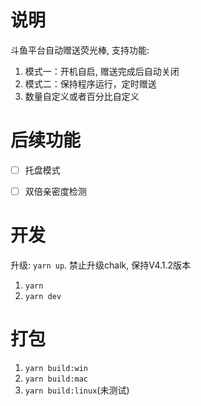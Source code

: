 # 说明

斗鱼平台自动赠送荧光棒, 支持功能:
1. 模式一：开机自启, 赠送完成后自动关闭
2. 模式二：保持程序运行，定时赠送
3. 数量自定义或者百分比自定义

# 后续功能

 - [ ] 托盘模式
 - [ ] 双倍亲密度检测


# 开发

升级: `yarn up`. 禁止升级chalk, 保持V4.1.2版本

1. `yarn`
2. `yarn dev`

# 打包

1. `yarn build:win`
2. `yarn build:mac`
3. `yarn build:linux`(未测试)